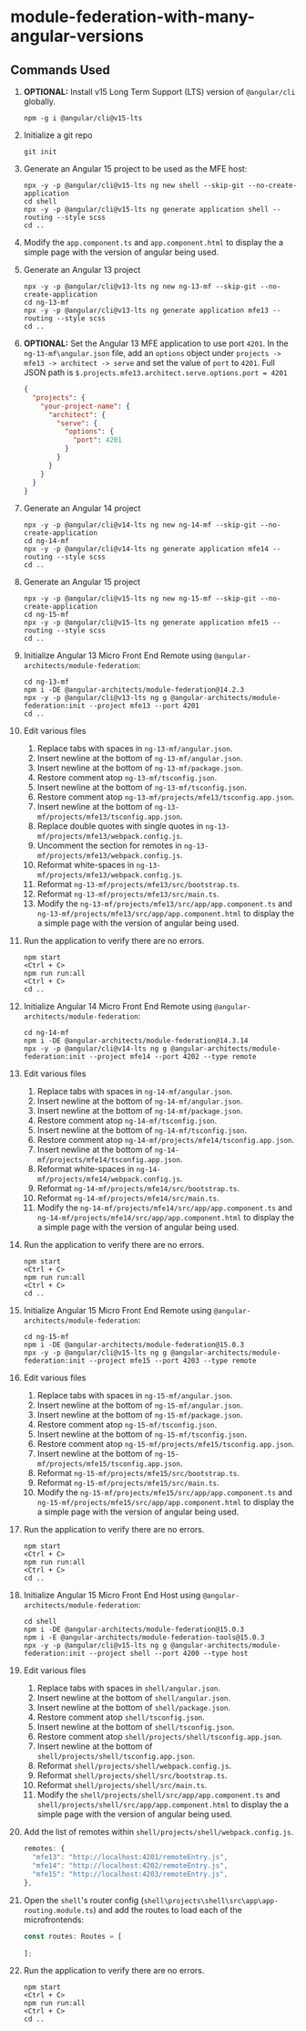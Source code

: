 # module-federation-with-many-angular-versions

## Commands Used

1. **OPTIONAL:** Install v15 Long Term Support (LTS) version of `@angular/cli` globally.

    ```shell
    npm -g i @angular/cli@v15-lts
    ```

1. Initialize a git repo

    ```shell
    git init
    ```

1. Generate an Angular 15 project to be used as the MFE host:

    ```shell
    npx -y -p @angular/cli@v15-lts ng new shell --skip-git --no-create-application
    cd shell
    npx -y -p @angular/cli@v15-lts ng generate application shell --routing --style scss
    cd ..
    ```

1. Modify the `app.component.ts` and `app.component.html` to display the a simple page with the version of angular being used.

1. Generate an Angular 13 project

    ```shell
    npx -y -p @angular/cli@v13-lts ng new ng-13-mf --skip-git --no-create-application
    cd ng-13-mf
    npx -y -p @angular/cli@v13-lts ng generate application mfe13 --routing --style scss
    cd ..
    ```

1. **OPTIONAL:** Set the Angular 13 MFE application to use port `4201`. In the `ng-13-mf\angular.json` file, add an `options` object under `projects -> mfe13 -> architect -> serve` and set the value of `port` to `4201`. Full JSON path is `$.projects.mfe13.architect.serve.options.port = 4201`

    ```json
    {
      "projects": {
        "your-project-name": {
          "architect": {
            "serve": {
              "options": {
                "port": 4201
              }
            }
          }
        }
      }
    }
    ```

1. Generate an Angular 14 project

    ```shell
    npx -y -p @angular/cli@v14-lts ng new ng-14-mf --skip-git --no-create-application
    cd ng-14-mf
    npx -y -p @angular/cli@v14-lts ng generate application mfe14 --routing --style scss
    cd ..
    ```

1. Generate an Angular 15 project

    ```shell
    npx -y -p @angular/cli@v15-lts ng new ng-15-mf --skip-git --no-create-application
    cd ng-15-mf
    npx -y -p @angular/cli@v15-lts ng generate application mfe15 --routing --style scss
    cd ..
    ```

1. Initialize Angular 13 Micro Front End Remote using `@angular-architects/module-federation`:

    ```shell
    cd ng-13-mf
    npm i -DE @angular-architects/module-federation@14.2.3
    npx -y -p @angular/cli@v13-lts ng g @angular-architects/module-federation:init --project mfe13 --port 4201
    cd ..
    ```

1. Edit various files

    1. Replace tabs with spaces in `ng-13-mf/angular.json`.
    1. Insert newline at the bottom of `ng-13-mf/angular.json`.
    1. Insert newline at the bottom of `ng-13-mf/package.json`.
    1. Restore comment atop `ng-13-mf/tsconfig.json`.
    1. Insert newline at the bottom of `ng-13-mf/tsconfig.json`.
    1. Restore comment atop `ng-13-mf/projects/mfe13/tsconfig.app.json`.
    1. Insert newline at the bottom of `ng-13-mf/projects/mfe13/tsconfig.app.json`.
    1. Replace double quotes with single quotes in `ng-13-mf/projects/mfe13/webpack.config.js`.
    1. Uncomment the section for remotes in `ng-13-mf/projects/mfe13/webpack.config.js`.
    1. Reformat white-spaces in `ng-13-mf/projects/mfe13/webpack.config.js`.
    1. Reformat `ng-13-mf/projects/mfe13/src/bootstrap.ts`.
    1. Reformat `ng-13-mf/projects/mfe13/src/main.ts`.
    1. Modify the `ng-13-mf/projects/mfe13/src/app/app.component.ts` and `ng-13-mf/projects/mfe13/src/app/app.component.html` to display the a simple page with the version of angular being used.

1. Run the application to verify there are no errors.

    ```shell
    npm start
    <Ctrl + C>
    npm run run:all
    <Ctrl + C>
    cd ..
    ```

1. Initialize Angular 14 Micro Front End Remote using `@angular-architects/module-federation`:

    ```shell
    cd ng-14-mf
    npm i -DE @angular-architects/module-federation@14.3.14
    npx -y -p @angular/cli@v14-lts ng g @angular-architects/module-federation:init --project mfe14 --port 4202 --type remote
    ```

1. Edit various files

    1. Replace tabs with spaces in `ng-14-mf/angular.json`.
    1. Insert newline at the bottom of `ng-14-mf/angular.json`.
    1. Insert newline at the bottom of `ng-14-mf/package.json`.
    1. Restore comment atop `ng-14-mf/tsconfig.json`.
    1. Insert newline at the bottom of `ng-14-mf/tsconfig.json`.
    1. Restore comment atop `ng-14-mf/projects/mfe14/tsconfig.app.json`.
    1. Insert newline at the bottom of `ng-14-mf/projects/mfe14/tsconfig.app.json`.
    1. Reformat white-spaces in `ng-14-mf/projects/mfe14/webpack.config.js`.
    1. Reformat `ng-14-mf/projects/mfe14/src/bootstrap.ts`.
    1. Reformat `ng-14-mf/projects/mfe14/src/main.ts`.
    1. Modify the `ng-14-mf/projects/mfe14/src/app/app.component.ts` and `ng-14-mf/projects/mfe14/src/app/app.component.html` to display the a simple page with the version of angular being used.

1. Run the application to verify there are no errors.

    ```shell
    npm start
    <Ctrl + C>
    npm run run:all
    <Ctrl + C>
    cd ..
    ```

1. Initialize Angular 15 Micro Front End Remote using `@angular-architects/module-federation`:

    ```shell
    cd ng-15-mf
    npm i -DE @angular-architects/module-federation@15.0.3
    npx -y -p @angular/cli@v15-lts ng g @angular-architects/module-federation:init --project mfe15 --port 4203 --type remote
    ```

1. Edit various files

    1. Replace tabs with spaces in `ng-15-mf/angular.json`.
    1. Insert newline at the bottom of `ng-15-mf/angular.json`.
    1. Insert newline at the bottom of `ng-15-mf/package.json`.
    1. Restore comment atop `ng-15-mf/tsconfig.json`.
    1. Insert newline at the bottom of `ng-15-mf/tsconfig.json`.
    1. Restore comment atop `ng-15-mf/projects/mfe15/tsconfig.app.json`.
    1. Insert newline at the bottom of `ng-15-mf/projects/mfe15/tsconfig.app.json`.
    1. Reformat `ng-15-mf/projects/mfe15/src/bootstrap.ts`.
    1. Reformat `ng-15-mf/projects/mfe15/src/main.ts`.
    1. Modify the `ng-15-mf/projects/mfe15/src/app/app.component.ts` and `ng-15-mf/projects/mfe15/src/app/app.component.html` to display the a simple page with the version of angular being used.

1. Run the application to verify there are no errors.

    ```shell
    npm start
    <Ctrl + C>
    npm run run:all
    <Ctrl + C>
    cd ..
    ```

1. Initialize Angular 15 Micro Front End Host using `@angular-architects/module-federation`:

    ```shell
    cd shell
    npm i -DE @angular-architects/module-federation@15.0.3
    npm i -E @angular-architects/module-federation-tools@15.0.3
    npx -y -p @angular/cli@v15-lts ng g @angular-architects/module-federation:init --project shell --port 4200 --type host
    ```

1. Edit various files

    1. Replace tabs with spaces in `shell/angular.json`.
    1. Insert newline at the bottom of `shell/angular.json`.
    1. Insert newline at the bottom of `shell/package.json`.
    1. Restore comment atop `shell/tsconfig.json`.
    1. Insert newline at the bottom of `shell/tsconfig.json`.
    1. Restore comment atop `shell/projects/shell/tsconfig.app.json`.
    1. Insert newline at the bottom of `shell/projects/shell/tsconfig.app.json`.
    1. Reformat `shell/projects/shell/webpack.config.js`.
    1. Reformat `shell/projects/shell/src/bootstrap.ts`.
    1. Reformat `shell/projects/shell/src/main.ts`.
    1. Modify the `shell/projects/shell/src/app/app.component.ts` and `shell/projects/shell/src/app/app.component.html` to display the a simple page with the version of angular being used.

1. Add the list of remotes within `shell/projects/shell/webpack.config.js`.

    ```javascript
    remotes: {
      "mfe13": "http://localhost:4201/remoteEntry.js",
      "mfe14": "http://localhost:4202/remoteEntry.js",
      "mfe15": "http://localhost:4203/remoteEntry.js",
    },
    ```

1. Open the `shell`'s router config (`shell\projects\shell\src\app\app-routing.module.ts`) and add the routes to load each of the microfrontends:

    ```typescript
    const routes: Routes = [
      
    ];
    ```

1. Run the application to verify there are no errors.

    ```shell
    npm start
    <Ctrl + C>
    npm run run:all
    <Ctrl + C>
    cd ..
    ```
